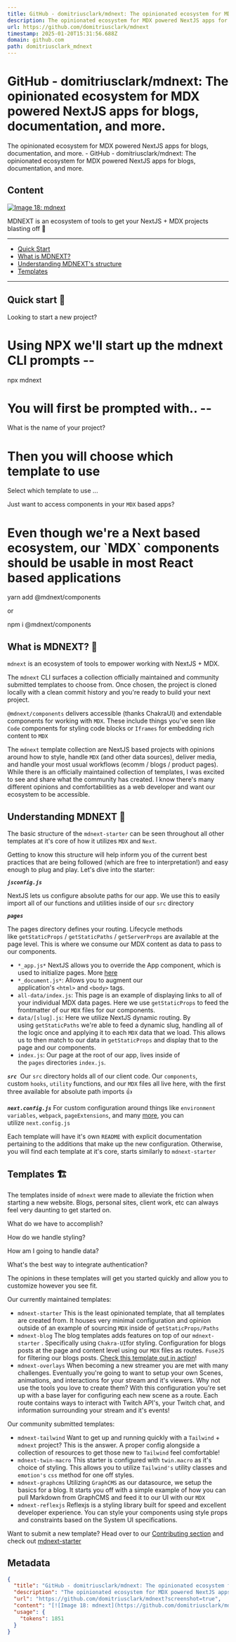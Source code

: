 ```yaml
---
title: GitHub - domitriusclark/mdnext: The opinionated ecosystem for MDX powered NextJS apps for blogs, documentation, and more.
description: The opinionated ecosystem for MDX powered NextJS apps for blogs, documentation, and more.  - GitHub - domitriusclark/mdnext: The opinionated ecosystem for MDX powered NextJS apps for blogs, documentation, and more.
url: https://github.com/domitriusclark/mdnext
timestamp: 2025-01-20T15:31:56.688Z
domain: github.com
path: domitriusclark_mdnext
---
```


# GitHub - domitriusclark/mdnext: The opinionated ecosystem for MDX powered NextJS apps for blogs, documentation, and more.


The opinionated ecosystem for MDX powered NextJS apps for blogs, documentation, and more.  - GitHub - domitriusclark/mdnext: The opinionated ecosystem for MDX powered NextJS apps for blogs, documentation, and more.


## Content

[![Image 18: mdnext](https://github.com/domitriusclark/mdnext/raw/main/mdnext.png)](https://github.com/domitriusclark/mdnext/blob/main/mdnext.png)

MDNEXT is an ecosystem of tools to get your NextJS + MDX projects blasting off 🚀

  

* * *

*   [Quick Start](https://github.com/domitriusclark/mdnext?screenshot=true#quick-start-)
*   [What is MDNEXT?](https://github.com/domitriusclark/mdnext?screenshot=true#what-is-mdnext-)
*   [Understanding MDNEXT's structure](https://github.com/domitriusclark/mdnext?screenshot=true#understanding-mdnext-)
*   [Templates](https://github.com/domitriusclark/mdnext?screenshot=true#templates-%EF%B8%8F)

* * *

Quick start 🚀
--------------

[](https://github.com/domitriusclark/mdnext?screenshot=true#quick-start-)

Looking to start a new project?

# Using NPX we'll start up the mdnext CLI prompts --
npx mdnext

# You will first be prompted with.. --
What is the name of your project?

# Then you will choose which template to use
Select which template to use ...

Just want to access components in your `MDX` based apps?

# Even though we're a Next based ecosystem, our \`MDX\` components should be usable in most React based applications

yarn add @mdnext/components

or

npm i @mdnext/components

What is MDNEXT? 🤔
------------------

[](https://github.com/domitriusclark/mdnext?screenshot=true#what-is-mdnext-)

`mdnext` is an ecosystem of tools to empower working with NextJS + MDX.

The `mdnext` CLI surfaces a collection officially maintained and community submitted templates to choose from. Once chosen, the project is cloned locally with a clean commit history and you're ready to build your next project.

`@mdnext/components` delivers accessible (thanks ChakraUI) and extendable components for working with `MDX`. These include things you've seen like `Code` components for styling code blocks or `Iframes` for embedding rich content to `MDX`

The `mdnext` template collection are NextJS based projects with opinions around how to style, handle `MDX` (and other data sources), deliver media, and handle your most usual workflows (ecomm / blogs / product pages). While there is an officially maintained collection of templates, I was excited to see and share what the community has created. I know there's many different opinions and comfortabilities as a web developer and want our ecosystem to be accessible.

Understanding MDNEXT 📓
-----------------------

[](https://github.com/domitriusclark/mdnext?screenshot=true#understanding-mdnext-)

The basic structure of the `mdnext-starter` can be seen throughout all other templates at it's core of how it utilizes `MDX` and `Next`.

Getting to know this structure will help inform you of the current best practices that are being followed (which are free to interpretation!) and easy enough to plug and play. Let's dive into the starter:

**_`jsconfig.js`_**

NextJS lets us configure absolute paths for our app. We use this to easily import all of our functions and utilities inside of our `src` directory

**_`pages`_**

The pages directory defines your routing. Lifecycle methods like `getStaticProps` / `getStaticPaths` / `getServerProps` are available at the page level. This is where we consume our MDX content as data to pass to our components.

*   `*_app.js*` NextJS allows you to override the App component, which is used to initialize pages. More [here](https://nextjs.org/docs/advanced-features/custom-app)
*   `*_document.js*`: Allows you to augment our application's `<html>` and `<body>` tags.
*   `all-data/index.js`: This page is an example of displaying links to all of your individual MDX data pages. Here we use `getStaticProps` to feed the frontmatter of our `MDX` files for our components.
*   `data/[slug].js`: Here we utilize NextJS dynamic routing. By using `getStaticPaths` we're able to feed a dynamic slug, handling all of the logic once and applying it to each `MDX` data that we load. This allows us to then match to our data in `getStaticProps` and display that to the page and our components.
*   `index.js`: Our page at the root of our app, lives inside of the `pages` directories `index.js`.

**_`src`_**  Our `src` directory holds all of our client code. Our `components`, custom `hooks`, `utility` functions, and our `MDX` files all live here, with the first three available for absolute path imports 👍

**_`next.config.js`_** For custom configuration around things like `environment variables`, `webpack`, `pageExtensions`, and many [more](https://github.com/vercel/next.js/blob/canary/packages/next/next-server/server/config.ts#L12-L63), you can utilize `next.config.js`

Each template will have it's own `README` with explicit documentation pertaining to the additions that make up the new configuration. Otherwise, you will find each template at it's core, starts similarly to `mdnext-starter`

Templates 🏗️
-------------

[](https://github.com/domitriusclark/mdnext?screenshot=true#templates-%EF%B8%8F)

The templates inside of `mdnext` were made to alleviate the friction when starting a new website. Blogs, personal sites, client work, etc can always feel very daunting to get started on.

What do we have to accomplish?

How do we handle styling?

How am I going to handle data?

What's the best way to integrate authentication?

The opinions in these templates will get you started quickly and allow you to customize however you see fit.

Our currently maintained templates:

*   `mdnext-starter` This is the least opinionated template, that all templates are created from. It houses very minimal configuration and opinion outside of an example of sourcing `MDX` inside of `getStaticProps/Paths`
*   `mdnext-blog` The blog templates adds features on top of our `mdnext-starter` . Specifically using `Chakra-UI`for styling. Configuration for blogs posts at the page and content level using our `MDX` files as routes. `FuseJS` for filtering our blogs posts. [Check this template out in action](https://codesandbox.io/s/mdnext-blog-m4kzq)!
*   `mdnext-overlays` When becoming a new streamer you are met with many challenges. Eventually you're going to want to setup your own Scenes, animations, and interactions for your stream and it's viewers. Why not use the tools you love to create them? With this configuration you're set up with a base layer for configuring each new scene as a route. Each route contains ways to interact with Twitch API's, your Twitch chat, and information surrounding your stream and it's events!

Our community submitted templates:

*   `mdnext-tailwind` Want to get up and running quickly with a `Tailwind` + `mdnext` project? This is the answer. A proper config alongside a collection of resources to get those new to `Tailwind` feel comfortable!
*   `mdnext-twin-macro` This starter is configured with `twin.macro` as it's choice of styling. This allows you to utilize `Tailwind's` utility classes and `emotion's` `css` method for one off styles.
*   `mdnext-graphcms` Utilizing `GraphCMS` as our datasource, we setup the basics for a blog. It starts you off with a simple example of how you can pull Markdown from GraphCMS and feed it to our UI with our `MDX`
*   `mdnext-reflexjs` Reflexjs is a styling library built for speed and excellent developer experience. You can style your components using style props and constraints based on the System UI specifications.

Want to submit a new template? Head over to our [Contributing section](https://github.com/domitriusclark/mdnext/blob/master/CONTRIBUTORS.md) and check out [mdnext-starter](https://github.com/domitriusclark/mdnext-starter)

## Metadata

```json
{
  "title": "GitHub - domitriusclark/mdnext: The opinionated ecosystem for MDX powered NextJS apps for blogs, documentation, and more.",
  "description": "The opinionated ecosystem for MDX powered NextJS apps for blogs, documentation, and more.  - GitHub - domitriusclark/mdnext: The opinionated ecosystem for MDX powered NextJS apps for blogs, documentation, and more.",
  "url": "https://github.com/domitriusclark/mdnext?screenshot=true",
  "content": "[![Image 18: mdnext](https://github.com/domitriusclark/mdnext/raw/main/mdnext.png)](https://github.com/domitriusclark/mdnext/blob/main/mdnext.png)\n\nMDNEXT is an ecosystem of tools to get your NextJS + MDX projects blasting off 🚀\n\n  \n\n* * *\n\n*   [Quick Start](https://github.com/domitriusclark/mdnext?screenshot=true#quick-start-)\n*   [What is MDNEXT?](https://github.com/domitriusclark/mdnext?screenshot=true#what-is-mdnext-)\n*   [Understanding MDNEXT's structure](https://github.com/domitriusclark/mdnext?screenshot=true#understanding-mdnext-)\n*   [Templates](https://github.com/domitriusclark/mdnext?screenshot=true#templates-%EF%B8%8F)\n\n* * *\n\nQuick start 🚀\n--------------\n\n[](https://github.com/domitriusclark/mdnext?screenshot=true#quick-start-)\n\nLooking to start a new project?\n\n# Using NPX we'll start up the mdnext CLI prompts --\nnpx mdnext\n\n# You will first be prompted with.. --\nWhat is the name of your project?\n\n# Then you will choose which template to use\nSelect which template to use ...\n\nJust want to access components in your `MDX` based apps?\n\n# Even though we're a Next based ecosystem, our \\`MDX\\` components should be usable in most React based applications\n\nyarn add @mdnext/components\n\nor\n\nnpm i @mdnext/components\n\nWhat is MDNEXT? 🤔\n------------------\n\n[](https://github.com/domitriusclark/mdnext?screenshot=true#what-is-mdnext-)\n\n`mdnext` is an ecosystem of tools to empower working with NextJS + MDX.\n\nThe `mdnext` CLI surfaces a collection officially maintained and community submitted templates to choose from. Once chosen, the project is cloned locally with a clean commit history and you're ready to build your next project.\n\n`@mdnext/components` delivers accessible (thanks ChakraUI) and extendable components for working with `MDX`. These include things you've seen like `Code` components for styling code blocks or `Iframes` for embedding rich content to `MDX`\n\nThe `mdnext` template collection are NextJS based projects with opinions around how to style, handle `MDX` (and other data sources), deliver media, and handle your most usual workflows (ecomm / blogs / product pages). While there is an officially maintained collection of templates, I was excited to see and share what the community has created. I know there's many different opinions and comfortabilities as a web developer and want our ecosystem to be accessible.\n\nUnderstanding MDNEXT 📓\n-----------------------\n\n[](https://github.com/domitriusclark/mdnext?screenshot=true#understanding-mdnext-)\n\nThe basic structure of the `mdnext-starter` can be seen throughout all other templates at it's core of how it utilizes `MDX` and `Next`.\n\nGetting to know this structure will help inform you of the current best practices that are being followed (which are free to interpretation!) and easy enough to plug and play. Let's dive into the starter:\n\n**_`jsconfig.js`_**\n\nNextJS lets us configure absolute paths for our app. We use this to easily import all of our functions and utilities inside of our `src` directory\n\n**_`pages`_**\n\nThe pages directory defines your routing. Lifecycle methods like `getStaticProps` / `getStaticPaths` / `getServerProps` are available at the page level. This is where we consume our MDX content as data to pass to our components.\n\n*   `*_app.js*` NextJS allows you to override the App component, which is used to initialize pages. More [here](https://nextjs.org/docs/advanced-features/custom-app)\n*   `*_document.js*`: Allows you to augment our application's `<html>` and `<body>` tags.\n*   `all-data/index.js`: This page is an example of displaying links to all of your individual MDX data pages. Here we use `getStaticProps` to feed the frontmatter of our `MDX` files for our components.\n*   `data/[slug].js`: Here we utilize NextJS dynamic routing. By using `getStaticPaths` we're able to feed a dynamic slug, handling all of the logic once and applying it to each `MDX` data that we load. This allows us to then match to our data in `getStaticProps` and display that to the page and our components.\n*   `index.js`: Our page at the root of our app, lives inside of the `pages` directories `index.js`.\n\n**_`src`_**  Our `src` directory holds all of our client code. Our `components`, custom `hooks`, `utility` functions, and our `MDX` files all live here, with the first three available for absolute path imports 👍\n\n**_`next.config.js`_** For custom configuration around things like `environment variables`, `webpack`, `pageExtensions`, and many [more](https://github.com/vercel/next.js/blob/canary/packages/next/next-server/server/config.ts#L12-L63), you can utilize `next.config.js`\n\nEach template will have it's own `README` with explicit documentation pertaining to the additions that make up the new configuration. Otherwise, you will find each template at it's core, starts similarly to `mdnext-starter`\n\nTemplates 🏗️\n-------------\n\n[](https://github.com/domitriusclark/mdnext?screenshot=true#templates-%EF%B8%8F)\n\nThe templates inside of `mdnext` were made to alleviate the friction when starting a new website. Blogs, personal sites, client work, etc can always feel very daunting to get started on.\n\nWhat do we have to accomplish?\n\nHow do we handle styling?\n\nHow am I going to handle data?\n\nWhat's the best way to integrate authentication?\n\nThe opinions in these templates will get you started quickly and allow you to customize however you see fit.\n\nOur currently maintained templates:\n\n*   `mdnext-starter` This is the least opinionated template, that all templates are created from. It houses very minimal configuration and opinion outside of an example of sourcing `MDX` inside of `getStaticProps/Paths`\n*   `mdnext-blog` The blog templates adds features on top of our `mdnext-starter` . Specifically using `Chakra-UI`for styling. Configuration for blogs posts at the page and content level using our `MDX` files as routes. `FuseJS` for filtering our blogs posts. [Check this template out in action](https://codesandbox.io/s/mdnext-blog-m4kzq)!\n*   `mdnext-overlays` When becoming a new streamer you are met with many challenges. Eventually you're going to want to setup your own Scenes, animations, and interactions for your stream and it's viewers. Why not use the tools you love to create them? With this configuration you're set up with a base layer for configuring each new scene as a route. Each route contains ways to interact with Twitch API's, your Twitch chat, and information surrounding your stream and it's events!\n\nOur community submitted templates:\n\n*   `mdnext-tailwind` Want to get up and running quickly with a `Tailwind` + `mdnext` project? This is the answer. A proper config alongside a collection of resources to get those new to `Tailwind` feel comfortable!\n*   `mdnext-twin-macro` This starter is configured with `twin.macro` as it's choice of styling. This allows you to utilize `Tailwind's` utility classes and `emotion's` `css` method for one off styles.\n*   `mdnext-graphcms` Utilizing `GraphCMS` as our datasource, we setup the basics for a blog. It starts you off with a simple example of how you can pull Markdown from GraphCMS and feed it to our UI with our `MDX`\n*   `mdnext-reflexjs` Reflexjs is a styling library built for speed and excellent developer experience. You can style your components using style props and constraints based on the System UI specifications.\n\nWant to submit a new template? Head over to our [Contributing section](https://github.com/domitriusclark/mdnext/blob/master/CONTRIBUTORS.md) and check out [mdnext-starter](https://github.com/domitriusclark/mdnext-starter)",
  "usage": {
    "tokens": 1851
  }
}
```
